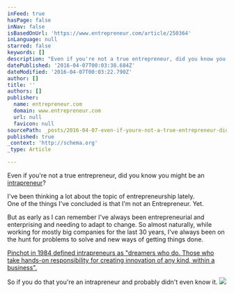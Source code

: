 ```yaml
---
inFeed: true
hasPage: false
inNav: false
isBasedOnUrl: 'https://www.entrepreneur.com/article/250364'
inLanguage: null
starred: false
keywords: []
description: "Even if you're not a true entrepreneur, did you know you might be an intrapreneur?"
datePublished: '2016-04-07T00:03:38.684Z'
dateModified: '2016-04-07T00:03:22.790Z'
author: []
title: ''
authors: []
publisher:
  name: entrepreneur.com
  domain: www.entrepreneur.com
  url: null
  favicon: null
sourcePath: _posts/2016-04-07-even-if-youre-not-a-true-entrepreneur-did-you-know-you-mig.md
published: true
_context: 'http://schema.org'
_type: Article

---
```

Even if you're not a true entrepreneur, did you know you might be an [intrapreneur][0]?

I've been thinking a lot about the topic of entrepreneurship lately.  
One of the things I've concluded is that I'm not an Entrepreneur. Yet.

But as early as I can remember I've always been entrepreneurial and enterprising and needing to adapt to change. So almost naturally, while working for mostly big companies for the last 30 years, I've always been on the hunt for problems to solve and new ways of getting things done.  

[Pinchot in 1984 defined intrapreneurs as "dreamers who do. Those who take hands-on responsibility for creating innovation of any kind, within a business". ][1]

So if you do that you're an intrapreneur and probably didn't even know it.
![](https://assets.entrepreneur.com/content/16x9/822/20150701170930-surveyed-choose-entrepreneurship-despite-sacrifices-black-male-computer-laptop-working-outside-wall-street.jpeg)

[0]: null
[1]: https://en.wikipedia.org/wiki/Intrapreneurship